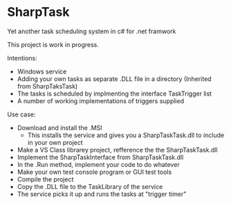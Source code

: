 # SharpTask
Yet another task scheduling system in c# for .net framwork 

This project is work in progress.

Intentions:
- Windows service
- Adding your own tasks as separate .DLL file in a directory (Inherited from SharpTaksTask)  
- The tasks is scheduled by implmenting the interface TaskTrigger list
- A number of working implementations of triggers supplied

Use case:
- Download and install the .MSI
  - This installs the service and gives you a SharpTaskTask.dll to include in your own project
- Make a VS Class librarey project, refference the the SharpTaskTask.dll
- Implement the SharpTaskInterface from SharpTaskTask.dll
- In the .Run method, implement your code to do whatever
- Make your own test console program or GUI test tools
- Compile the project
- Copy the .DLL file to the TaskLibrary of the service
- The service picks it up and runs the tasks at "trigger timer"

